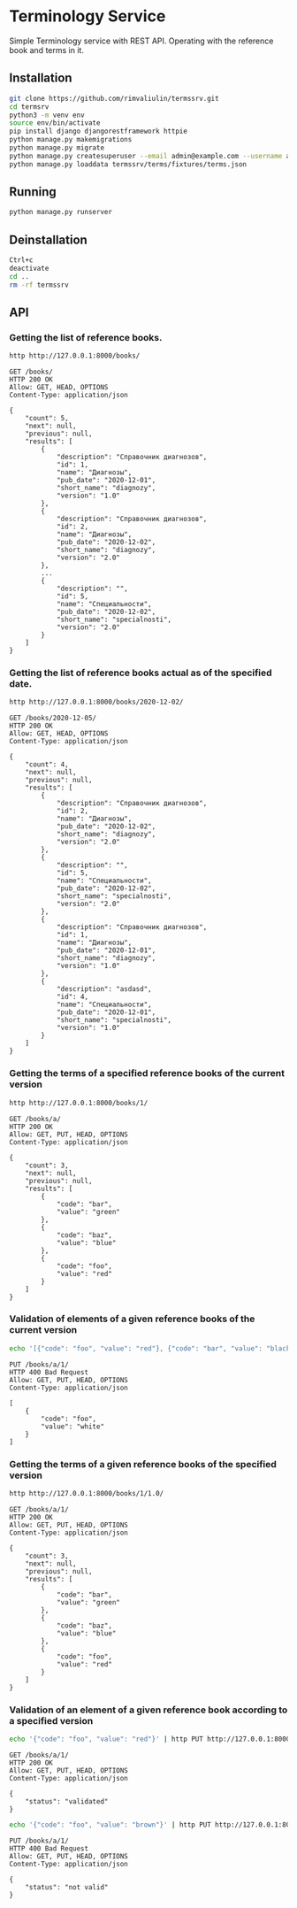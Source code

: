 # Terminology Service

Simple Terminology service with REST API. Operating with the reference book and terms in it.

## Installation

```bash
git clone https://github.com/rimvaliulin/termssrv.git
cd termsrv
python3 -m venv env
source env/bin/activate
pip install django djangorestframework httpie
python manage.py makemigrations
python manage.py migrate
python manage.py createsuperuser --email admin@example.com --username admin
python manage.py loaddata termssrv/terms/fixtures/terms.json
```

## Running

```bash
python manage.py runserver
```

## Deinstallation

```bash
Ctrl+c
deactivate
cd ..
rm -rf termssrv
```

## API

### Getting the list of reference books.

```bash
http http://127.0.0.1:8000/books/
```

```
GET /books/
HTTP 200 OK
Allow: GET, HEAD, OPTIONS
Content-Type: application/json

{
    "count": 5,
    "next": null,
    "previous": null,
    "results": [
        {
            "description": "Справочник диагнозов",
            "id": 1,
            "name": "Диагнозы",
            "pub_date": "2020-12-01",
            "short_name": "diagnozy",
            "version": "1.0"
        },
        {
            "description": "Справочник диагнозов",
            "id": 2,
            "name": "Диагнозы",
            "pub_date": "2020-12-02",
            "short_name": "diagnozy",
            "version": "2.0"
        },
        ...
        {
            "description": "",
            "id": 5,
            "name": "Специальности",
            "pub_date": "2020-12-02",
            "short_name": "specialnosti",
            "version": "2.0"
        }
    ]
}

```

### Getting the list of reference books actual as of the specified date.

```bash
http http://127.0.0.1:8000/books/2020-12-02/
```

```
GET /books/2020-12-05/
HTTP 200 OK
Allow: GET, HEAD, OPTIONS
Content-Type: application/json

{
    "count": 4,
    "next": null,
    "previous": null,
    "results": [
        {
            "description": "Справочник диагнозов",
            "id": 2,
            "name": "Диагнозы",
            "pub_date": "2020-12-02",
            "short_name": "diagnozy",
            "version": "2.0"
        },
        {
            "description": "",
            "id": 5,
            "name": "Специальности",
            "pub_date": "2020-12-02",
            "short_name": "specialnosti",
            "version": "2.0"
        },
        {
            "description": "Справочник диагнозов",
            "id": 1,
            "name": "Диагнозы",
            "pub_date": "2020-12-01",
            "short_name": "diagnozy",
            "version": "1.0"
        },
        {
            "description": "asdasd",
            "id": 4,
            "name": "Специальности",
            "pub_date": "2020-12-01",
            "short_name": "specialnosti",
            "version": "1.0"
        }
    ]
}

```

### Getting the terms of a specified reference books of the current version

```bash
http http://127.0.0.1:8000/books/1/
```

```
GET /books/a/
HTTP 200 OK
Allow: GET, PUT, HEAD, OPTIONS
Content-Type: application/json

{
    "count": 3,
    "next": null,
    "previous": null,
    "results": [
        {
            "code": "bar",
            "value": "green"
        },
        {
            "code": "baz",
            "value": "blue"
        },
        {
            "code": "foo",
            "value": "red"
        }
    ]
}

```

### Validation of elements of a given reference books of the current version

```bash
echo '[{"code": "foo", "value": "red"}, {"code": "bar", "value": "black"}]' | http PUT http://127.0.0.1:8000/books/1/
```

````
PUT /books/a/1/
HTTP 400 Bad Request
Allow: GET, PUT, HEAD, OPTIONS
Content-Type: application/json

[
    {
        "code": "foo",
        "value": "white"
    }
]

````


### Getting the terms of a given reference books of the specified version

```bash
http http://127.0.0.1:8000/books/1/1.0/
```

```
GET /books/a/1/
HTTP 200 OK
Allow: GET, PUT, HEAD, OPTIONS
Content-Type: application/json

{
    "count": 3,
    "next": null,
    "previous": null,
    "results": [
        {
            "code": "bar",
            "value": "green"
        },
        {
            "code": "baz",
            "value": "blue"
        },
        {
            "code": "foo",
            "value": "red"
        }
    ]
}
```

### Validation of an element of a given reference book according to a specified version

```bash
echo '{"code": "foo", "value": "red"}' | http PUT http://127.0.0.1:8000/books/1/1.0/
```
```
GET /books/a/1/
HTTP 200 OK
Allow: GET, PUT, HEAD, OPTIONS
Content-Type: application/json

{
    "status": "validated"
}
```

```bash
echo '{"code": "foo", "value": "brown"}' | http PUT http://127.0.0.1:8000/books/a/1/
```

```
PUT /books/a/1/
HTTP 400 Bad Request
Allow: GET, PUT, HEAD, OPTIONS
Content-Type: application/json

{
    "status": "not valid"
}
```
